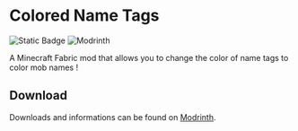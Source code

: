 # Colored Name Tags
![Static Badge](https://img.shields.io/badge/Mod_Loader-Fabric-beige?&link=https%3A%2F%2Fmodrinth.com%2Fmod%2Ffabric-api)  <img src="https://img.shields.io/modrinth/dt/colored-name-tags?logo=Modrinth&label=Modrinth%20Downloads&color=00af5c" alt="Modrinth">


A Minecraft Fabric mod that allows you to change the color of name tags to color mob names ! 


## Download
Downloads and informations can be found on [Modrinth](https://modrinth.com/mod/colored-name-tags).
